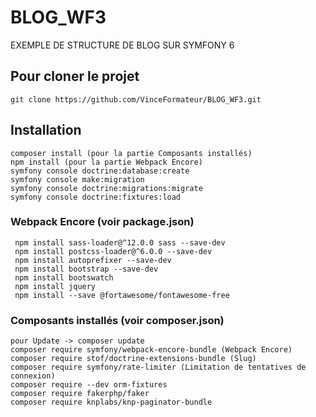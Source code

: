# BLOG_WF3

EXEMPLE DE STRUCTURE DE BLOG SUR SYMFONY 6 

## Pour cloner le projet
```
git clone https://github.com/VinceFormateur/BLOG_WF3.git
```

## Installation
```
composer install (pour la partie Composants installés)
npm install (pour la partie Webpack Encore)
symfony console doctrine:database:create
symfony console make:migration
symfony console doctrine:migrations:migrate
symfony console doctrine:fixtures:load
```

### Webpack Encore (voir package.json)
```
 npm install sass-loader@^12.0.0 sass --save-dev
 npm install postcss-loader@^6.0.0 --save-dev
 npm install autoprefixer --save-dev
 npm install bootstrap --save-dev
 npm install bootswatch
 npm install jquery
 npm install --save @fortawesome/fontawesome-free
```

### Composants installés (voir composer.json)
```
pour Update -> composer update
composer require symfony/webpack-encore-bundle (Webpack Encore)
composer require stof/doctrine-extensions-bundle (Slug)
composer require symfony/rate-limiter (Limitation de tentatives de connexion)
composer require --dev orm-fixtures
composer require fakerphp/faker
composer require knplabs/knp-paginator-bundle
```

